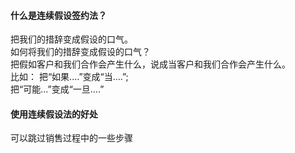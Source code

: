 #### 什么是连续假设签约法？
把我们的措辞变成假设的口气。    
如何将我们的措辞变成假设的口气？  
把假如客户和我们合作会产生什么，说成当客户和我们合作会产生什么。    
比如：
把“如果....”变成“当....”;    
把“可能...”变成“一旦....”   
    
#### 使用连续假设法的好处
可以跳过销售过程中的一些步骤
